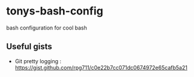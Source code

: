 # tonys-bash-config
bash configuration for cool bash

## Useful gists
- Git pretty logging : https://gist.github.com/rpg711/c0e22b7cc071dc0674972e65cafb5a21

